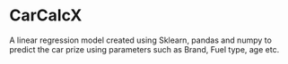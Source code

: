 # CarCalcX
A linear regression model created using Sklearn, pandas and numpy to predict the car prize using parameters such as Brand, Fuel type, age etc.
